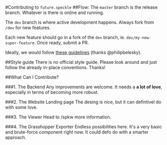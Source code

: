 #Contributing to `future.speckle`
##Flow: 
The `master` branch is the release branch. Whatever is there is online and running. 

The `dev` branch is where active development happens. Always fork from `/dev` for new features. 

Each new feature should go in a fork of the `dev` branch, ie. `dev/my-new-super-feature`. Once ready, submit a PR.

Ideally, we would follow [these guidelines](https://www.atlassian.com/git/tutorials/comparing-workflows/gitflow-workflow) (thanks @philipbelesky).

##Style guide
There is no official style guide. Please look around and just follow the already in-place conventions. Thanks! 

##What Can I Contribute?

###1. The Backend
Any improvements are welcome. It needs a **a lot of love**, especially in terms of becoming more robust. 

###2. The Website Landing page
The desing is nice, but it can defintivel do with some love. 

###3. The Viewer
Head to /spkw more information. 

###4. The Grasshopper Exporter
Endless possibilities here. It's a very basic and brute-force component right now. It could defo do with a smarter approach. 